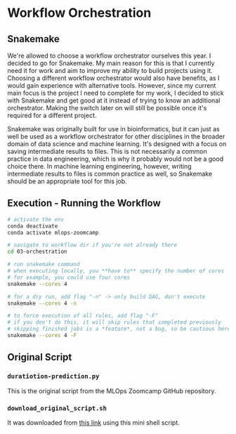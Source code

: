 # Workflow Orchestration

## Snakemake

We're allowed to choose a workflow orchestrator ourselves this year.
I decided to go for Snakemake.
My main reason for this is that I currently need it for work and aim to improve
my ability to build projects using it.
Choosing a different workflow orchestrator would also have benefits, as I would
gain experience with alternative tools.
However, since my current main focus is the project I need to complete for my
work, I decided to stick with Snakemake and get good at it instead of trying to
know an additional orchestrator.
Making the switch later on will still be possible once it's required for a
different project.

Snakemake was originally built for use in bioinformatics, but it can just as
well be used as a workflow orchestrator for other disciplines in the broader
domain of data science and machine learning.
It's designed with a focus on saving intermediate results to files.
This is not necessarily a common practice in data engineering, which is why it
probably would not be a good choice there.
In machine learning engineering, however, writing intermediate results to files
is common practice as well, so Snakemake should be an appropriate tool for this
job.

## Execution - Running the Workflow

```bash
# activate the env
conda deactivate
conda activate mlops-zoomcamp

# navigate to workflow dir if you're not already there
cd 03-orchestration

# run snakemake command
# when executing locally, you **have to** specify the number of cores
# for example, you could use four cores
snakemake --cores 4

# for a dry run, add flag "-n" -> only build DAG, don't execute
snakemake --cores 4 -n

# to force execution of all rules, add flag "-F"
# if you don't do this, it will skip rules that completed previously
# skipping finished jobs is a *feature*, not a bug, so be cautious here
snakemake --cores 4 -F
```

## Original Script

### `duratiotion-prediction.py`

This is the original script from the MLOps Zoomcamp GitHub repository.

### `download_original_script.sh`

It was downloaded from [this link](https://raw.githubusercontent.com/DataTalksClub/mlops-zoomcamp/main/03-orchestration/code/duration-prediction.py) using this mini shell script.